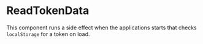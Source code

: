 # ReadTokenData

This component runs a side effect when the applications starts that checks `localStorage` for a token on load.
